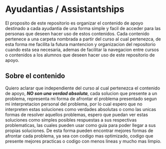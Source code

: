 # Ayudantias / Assistantships

El proposito de este repositorio es organizar el contenido de apoyo destinado a cada ayudantia de una forma simple y facil de acceder para las personas que deseen hacer uso de estos contenidos. Cada contenido pertenece a una carpeta nombrada a partir del curso al cual pertenezca, de esta forma me facilita la futura mantencion y organizacion del repositorio cuando esta sea necesaria, ademas de facilitar la navegacion entre cursos o contenidos a los alumnos que deseen hacer uso de este repositorio de apoyo.

## Sobre el contenido

Quiero aclarar que independiente del curso al cual pertenezca el contenido de apoyo, ***NO son una verdad absoluta***, cada solucion que presente a un problema, representa mi forma de afrontar el problema presentado segun mi interpretacion personal del problema, por lo cual espero que no interpreten estas soluciones como verdades absolutas o como las unicas formas de resolver aquellos problemas, espero que puedan ver estas soluciones como simples posibles respuestas a sus respectivas problematicas, las cuales pueden usar como guia para poder llegar a sus propias soluciones. De esta forma pueden encontrar mejores formas de afrontar cada problema, ya sea con codigo mas optimizado, codigo que presente mejores practicas o codigo con menos lineas y mucho mas limpio.
